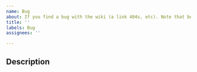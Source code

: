 ```yaml
---	
name: Bug
about: If you find a bug with the wiki (a link 404s, etc). Note that bugs with the mod use a different template.
title: ''	
labels: Bug
assignees: ''

---	
```


## Description
<!-- What's the bug? Which pages are affected?-->
